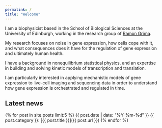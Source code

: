 ```yaml
---
permalink: /
title: "Welcome"
---
```


I am a biophysicist based in the School of Biological Sciences at the University of Edinburgh, working in the research group of [Ramon Grima](https://grimagroup.bio.ed.ac.uk/home). 

My research focuses on noise in gene expression, how cells cope with it, and what consequences does it have for the regulation of gene expression and ultimately human health.

I have a background in nonequilibrium statistical physics, and an expertise in building and solving kinetic models of transcription and translation. 

I am particularly interested in applying mechanistic models of gene expression to live-cell imaging and sequencing data in order to understand how gene expression is orchestrated and regulated in time. 

## Latest news

{% for post in site.posts limit:5 %}
{{ post.date | date: "%Y-%m-%d" }} {{ post.category }}: [{{ post.title }}]({{ post.url }})
{% endfor %}
